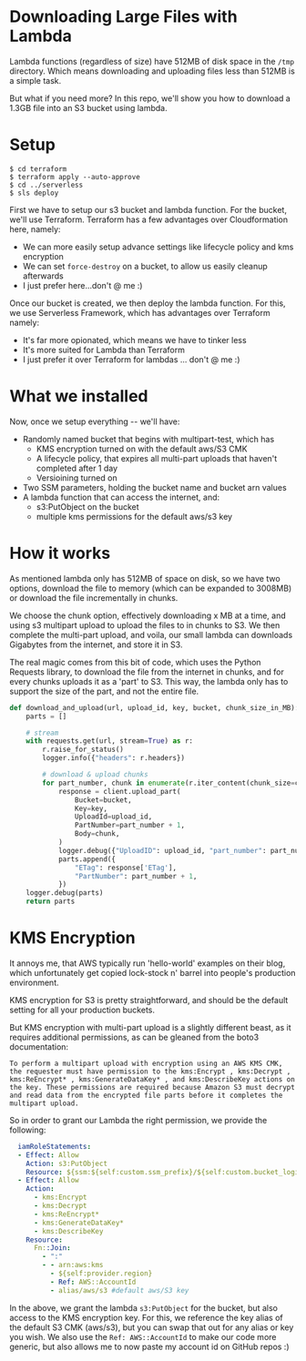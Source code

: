 # Downloading Large Files with Lambda

Lambda functions (regardless of size) have 512MB of disk space in the `/tmp` directory. Which means downloading and uploading files less than 512MB is a simple task.

But what if you need more? In this repo, we'll show you how to download a 1.3GB file into an S3 bucket using lambda.

# Setup

    $ cd terraform
    $ terraform apply --auto-approve
    $ cd ../serverless
    $ sls deploy

First we have to setup our s3 bucket and lambda function. For the bucket, we'll use Terraform. Terraform has a few advantages over Cloudformation here, namely:

* We can more easily setup advance settings like lifecycle policy and kms encryption
* We can set `force-destroy` on a bucket, to allow us easily cleanup afterwards
* I just prefer here...don't @ me :)

Once our bucket is created, we then deploy the lambda function. For this, we use Serverless Framework, which has advantages over Terraform namely:

* It's far more opionated, which means we have to tinker less
* It's more suited for Lambda than Terraform
* I just prefer it over Terraform for lambdas ... don't @ me :)

# What we installed

Now, once we setup everything -- we'll have:

* Randomly named bucket that begins with multipart-test, which has
    - KMS encryption turned on with the default aws/S3 CMK
    - A lifecycle policy, that expires all multi-part uploads that haven't completed after 1 day
    - Versioining turned on
* Two SSM parameters, holding the bucket name and bucket arn values
* A lambda function that can access the internet, and:
    - s3:PutObject on the bucket
    - multiple kms permissions for the default aws/s3 key

# How it works

As mentioned lambda only has 512MB of space on disk, so we have two options, download the file to memory (which can be expanded to 3008MB) or download the file incrementally in chunks.

We choose the chunk option, effectively downloading x MB at a time, and using s3 multipart upload to upload the files to in chunks to S3. We then complete the multi-part upload, and voila, our small lambda can downloads Gigabytes from the internet, and store it in S3.

The real magic comes from this bit of code, which uses the Python Requests library, to download the file from the internet in chunks, and for every chunks uploads it as a 'part' to S3. This way, the lambda only has to support the size of the part, and not the entire file.

```python
def download_and_upload(url, upload_id, key, bucket, chunk_size_in_MB):
    parts = []

    # stream
    with requests.get(url, stream=True) as r:
        r.raise_for_status()
        logger.info({"headers": r.headers})

        # download & upload chunks
        for part_number, chunk in enumerate(r.iter_content(chunk_size=chunk_size_in_MB * 1024 * 1024)):
            response = client.upload_part(
                Bucket=bucket,
                Key=key,
                UploadId=upload_id,
                PartNumber=part_number + 1,
                Body=chunk,
            )
            logger.debug({"UploadID": upload_id, "part_number": part_number + 1, "status": "uploaded"})
            parts.append({
                "ETag": response['ETag'],
                "PartNumber": part_number + 1,
            })
    logger.debug(parts)
    return parts
```

# KMS Encryption

It annoys me, that AWS typically run 'hello-world' examples on their blog, which unfortunately get copied lock-stock n' barrel into people's production environment.

KMS encryption for S3 is pretty straightforward, and should be the default setting for all your production buckets.

But KMS encryption with multi-part upload is a slightly different beast, as it requires additional permissions, as can be gleaned from the boto3 documentation:

    To perform a multipart upload with encryption using an AWS KMS CMK, the requester must have permission to the kms:Encrypt , kms:Decrypt , kms:ReEncrypt* , kms:GenerateDataKey* , and kms:DescribeKey actions on the key. These permissions are required because Amazon S3 must decrypt and read data from the encrypted file parts before it completes the multipart upload.

So in order to grant our Lambda the right permission, we provide the following:

```yaml
  iamRoleStatements:
  - Effect: Allow
    Action: s3:PutObject
    Resource: ${ssm:${self:custom.ssm_prefix}/${self:custom.bucket_logical_name}/arn}/*
  - Effect: Allow
    Action:
      - kms:Encrypt
      - kms:Decrypt
      - kms:ReEncrypt*
      - kms:GenerateDataKey*
      - kms:DescribeKey
    Resource:
      Fn::Join:
        - ":"
        - - arn:aws:kms
          - ${self:provider.region}  
          - Ref: AWS::AccountId
          - alias/aws/s3 #default aws/S3 key
```

In the above, we grant the lambda `s3:PutObject` for the bucket, but also access to the KMS encryption key. For this, we reference the key alias of the default S3 CMK (aws/s3), but you can swap that out for any alias or key you wish. We also use the `Ref: AWS::AccountId` to make our code more generic, but also allows me to now paste my account id on GitHub repos :)